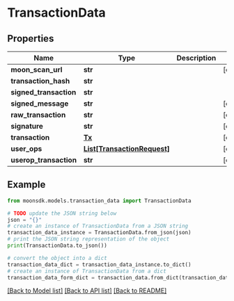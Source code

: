 # TransactionData

## Properties

| Name                    | Type                                                    | Description | Notes       |
| ----------------------- | ------------------------------------------------------- | ----------- | ----------- |
| **moon\_scan\_url**     | **str**                                                 |             | \[optional] |
| **transaction\_hash**   | **str**                                                 |             |             |
| **signed\_transaction** | **str**                                                 |             |             |
| **signed\_message**     | **str**                                                 |             | \[optional] |
| **raw\_transaction**    | **str**                                                 |             | \[optional] |
| **signature**           | **str**                                                 |             | \[optional] |
| **transaction**         | [**Tx**](tx.md)                                         |             | \[optional] |
| **user\_ops**           | [**List\[TransactionRequest\]**](transactionrequest.md) |             | \[optional] |
| **userop\_transaction** | **str**                                                 |             | \[optional] |

## Example

```python
from moonsdk.models.transaction_data import TransactionData

# TODO update the JSON string below
json = "{}"
# create an instance of TransactionData from a JSON string
transaction_data_instance = TransactionData.from_json(json)
# print the JSON string representation of the object
print(TransactionData.to_json())

# convert the object into a dict
transaction_data_dict = transaction_data_instance.to_dict()
# create an instance of TransactionData from a dict
transaction_data_form_dict = transaction_data.from_dict(transaction_data_dict)
```

[\[Back to Model list\]](./#documentation-for-models) [\[Back to API list\]](./#documentation-for-api-endpoints) [\[Back to README\]](./)
